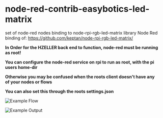 # node-red-contrib-easybotics-led-matrix
set of node-red nodes binding to node-rpi-rgb-led-matrix library
Node Red binding of: https://github.com/keptan/node-rpi-rgb-led-matrix/

**In Order for the HZELLER back end to function, node-red must be running as root!**

**You can configure the node-red service on rpi to run as root, with the pi users home-dir**

**Otherwise you may be confused when the roots client doesn't have any of your nodes or flows** 

**You can also set this through the roots settings.json** 



![Example Flow](https://github.com/easybotics/node-red-contrib-led-matrix/raw/master/icon/flow.png)

![Example Output](https://github.com/easybotics/node-red-contrib-led-matrix/raw/master/icon/matrix.gif)
